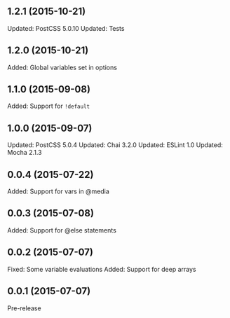 ## 1.2.1 (2015-10-21)

Updated: PostCSS 5.0.10
Updated: Tests

## 1.2.0 (2015-10-21)

Added: Global variables set in options

## 1.1.0 (2015-09-08)

Added: Support for `!default`

## 1.0.0 (2015-09-07)

Updated: PostCSS 5.0.4
Updated: Chai 3.2.0
Updated: ESLint 1.0
Updated: Mocha 2.1.3  

## 0.0.4 (2015-07-22)

Added: Support for vars in @media

## 0.0.3 (2015-07-08)

Added: Support for @else statements

## 0.0.2 (2015-07-07)

Fixed: Some variable evaluations
Added: Support for deep arrays

## 0.0.1 (2015-07-07)

Pre-release
